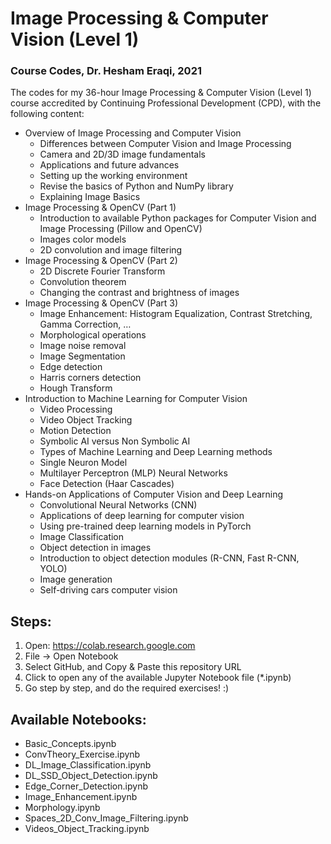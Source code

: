 # Image Processing & Computer Vision (Level 1)
### Course Codes, Dr. Hesham Eraqi, 2021

The codes for my 36-hour Image Processing & Computer Vision (Level 1) course accredited by Continuing Professional Development (CPD), with the following content:
- Overview of Image Processing and Computer Vision
    - Differences between Computer Vision and Image Processing
    - Camera and 2D/3D image fundamentals
    - Applications and future advances
    - Setting up the working environment
    - Revise the basics of Python and NumPy library
    - Explaining Image Basics
- Image Processing & OpenCV (Part 1)
    - Introduction to available Python packages for Computer Vision and Image Processing (Pillow and OpenCV)
    - Images color models
    - 2D convolution and image filtering
- Image Processing & OpenCV (Part 2)
    - 2D Discrete Fourier Transform
    - Convolution theorem
    - Changing the contrast and brightness of images
- Image Processing & OpenCV (Part 3)
    - Image Enhancement: Histogram Equalization, Contrast Stretching, Gamma Correction, …
    - Morphological operations
    - Image noise removal
    - Image Segmentation
    - Edge detection
    - Harris corners detection
    - Hough Transform
- Introduction to Machine Learning for Computer Vision
    - Video Processing
    - Video Object Tracking 
    - Motion Detection
    - Symbolic AI versus Non Symbolic AI
    - Types of Machine Learning and Deep Learning methods
    - Single Neuron Model
    - Multilayer Perceptron (MLP) Neural Networks
    - Face Detection (Haar Cascades)
- Hands-on Applications of Computer Vision and Deep Learning
    - Convolutional Neural Networks (CNN)
    - Applications of deep learning for computer vision
    - Using pre-trained deep learning models in PyTorch
    - Image Classification
    - Object detection in images
    - Introduction to object detection modules (R-CNN, Fast R-CNN, YOLO)
    - Image generation
    - Self-driving cars computer vision

## Steps: 
1. Open: https://colab.research.google.com 
2. File -> Open Notebook
3. Select GitHub, and Copy & Paste this repository URL
4. Click to open any of the available Jupyter Notebook file (*.ipynb)
5. Go step by step, and do the required exercises! :)

## Available Notebooks: 
- Basic_Concepts.ipynb
- ConvTheory_Exercise.ipynb
- DL_Image_Classification.ipynb
- DL_SSD_Object_Detection.ipynb
- Edge_Corner_Detection.ipynb
- Image_Enhancement.ipynb
- Morphology.ipynb
- Spaces_2D_Conv_Image_Filtering.ipynb
- Videos_Object_Tracking.ipynb

